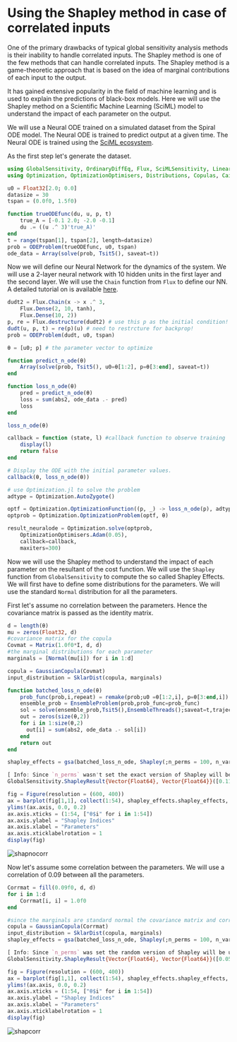 # Using the Shapley method in case of correlated inputs

One of the primary drawbacks of typical global sensitivity analysis methods is their
inability to handle correlated inputs. The Shapley method is one of the few methods
that can handle correlated inputs. The Shapley method is a game-theoretic approach
that is based on the idea of marginal contributions of each input to the output.

It has gained extensive popularity in the field of machine learning and is used to
explain the predictions of black-box models. Here we will use the Shapley method
on a Scientific Machine Learning (SciML) model to understand the impact of each
parameter on the output.

We will use a Neural ODE trained on a simulated dataset from the Spiral ODE model.
The Neural ODE is trained to predict output at a given time. The Neural ODE is
trained using the [SciML ecosystem](https://sciml.ai/).

As the first step let's generate the dataset.

```julia
using GlobalSensitivity, OrdinaryDiffEq, Flux, SciMLSensitivity, LinearAlgebra
using Optimization, OptimizationOptimisers, Distributions, Copulas, CairoMakie

u0 = Float32[2.0; 0.0]
datasize = 30
tspan = (0.0f0, 1.5f0)

function trueODEfunc(du, u, p, t)
    true_A = [-0.1 2.0; -2.0 -0.1]
    du .= ((u .^ 3)'true_A)'
end
t = range(tspan[1], tspan[2], length=datasize)
prob = ODEProblem(trueODEfunc, u0, tspan)
ode_data = Array(solve(prob, Tsit5(), saveat=t))
```

Now we will define our Neural Network for the dynamics of the system. We will use
a 2-layer neural network with 10 hidden units in the first layer and the second layer.
We will use the `Chain` function from `Flux` to define our NN. A detailed tutorial on
is available [here](https://docs.sciml.ai/SciMLSensitivity/stable/examples/neural_ode/neural_ode_flux/).

```julia
dudt2 = Flux.Chain(x -> x .^ 3,
    Flux.Dense(2, 10, tanh),
    Flux.Dense(10, 2))
p, re = Flux.destructure(dudt2) # use this p as the initial condition!
dudt(u, p, t) = re(p)(u) # need to restrcture for backprop!
prob = ODEProblem(dudt, u0, tspan)

θ = [u0; p] # the parameter vector to optimize

function predict_n_ode(θ)
    Array(solve(prob, Tsit5(), u0=θ[1:2], p=θ[3:end], saveat=t))
end

function loss_n_ode(θ)
    pred = predict_n_ode(θ)
    loss = sum(abs2, ode_data .- pred)
    loss
end

loss_n_ode(θ)

callback = function (state, l) #callback function to observe training
    display(l)
    return false
end

# Display the ODE with the initial parameter values.
callback(θ, loss_n_ode(θ))

# use Optimization.jl to solve the problem
adtype = Optimization.AutoZygote()

optf = Optimization.OptimizationFunction((p, _) -> loss_n_ode(p), adtype)
optprob = Optimization.OptimizationProblem(optf, θ)

result_neuralode = Optimization.solve(optprob,
    OptimizationOptimisers.Adam(0.05),
    callback=callback,
    maxiters=300)
```

Now we will use the Shapley method to understand the impact of each parameter on the
resultant of the cost function. We will use the `Shapley` function from `GlobalSensitivity`
to compute the so called Shapley Effects. We will first have to define some distributions
for the parameters. We will use the standard `Normal` distribution for all the parameters.

First let's assume no correlation between the parameters. Hence the covariance matrix
is passed as the identity matrix.

```julia
d = length(θ)
mu = zeros(Float32, d)
#covariance matrix for the copula
Covmat = Matrix(1.0f0*I, d, d)
#the marginal distributions for each parameter
marginals = [Normal(mu[i]) for i in 1:d]

copula = GaussianCopula(Covmat)
input_distribution = SklarDist(copula, marginals)

function batched_loss_n_ode(θ)
    prob_func(prob,i,repeat) = remake(prob;u0 =θ[1:2,i], p=θ[3:end,i])
    ensemble_prob = EnsembleProblem(prob,prob_func=prob_func)
    sol = solve(ensemble_prob,Tsit5(),EnsembleThreads();saveat=t,trajectories=size(θ,2))
    out = zeros(size(θ,2))
    for i in 1:size(θ,2)
      out[i] = sum(abs2, ode_data .- sol[i])
    end
    return out
end

shapley_effects = gsa(batched_loss_n_ode, Shapley(;n_perms = 100, n_var = 100, n_outer = 10), input_distribution, batch = true)
```

```julia
[ Info: Since `n_perms` wasn't set the exact version of Shapley will be used
GlobalSensitivity.ShapleyResult{Vector{Float64}, Vector{Float64}}([0.11597691741361442, 0.10537266345858425, -0.011525418832504125, 0.019080490852392638, 0.0670556101993216, -0.0008750631360554604, -0.06145135053766362, 0.04681820267596843, -0.052194422120816236, 0.003179470815545183  …  0.017116063071811214, -0.01996361592991698, 0.04992156377132031, -0.026031285685145327, -0.05478798810114203, -0.08297800907245817, -0.0007407741548139723, -0.004732287469108539, 0.0387866269216672, 0.003387278477023375], [0.24632058593157738, 0.2655832791843761, 0.2501184872448763, 0.24778944872968212, 0.24095751488197525, 0.25542101332993983, 0.23147124018855053, 0.2559000952299014, 0.2445090237211431, 0.24422366968866593  …  0.26334364579925296, 0.2533883745742706, 0.278493369461382, 0.251080668076158, 0.2513237168712358, 0.2565579384455956, 0.24086196097600907, 0.23509270698557308, 0.2424725703788857, 0.245598352488518], [-0.3668114310122772, -0.4151705637427929, -0.5017576538324616, -0.4665868286577843, -0.40522111896934987, -0.5015002492627375, -0.5151349813072227, -0.45474598397463833, -0.5314321086142567, -0.47549892177424  …  -0.4990374826947246, -0.5166048300954874, -0.49592544037298836, -0.5181493951144149, -0.5473824731687641, -0.5858315684258255, -0.47283021766779176, -0.46551399316083175, -0.43645961102094877, -0.4779854924004719], [0.5987652658395061, 0.6259158906599613, 0.47870681616745336, 0.5047478103625695, 0.5393323393679931, 0.4997501229906266, 0.39223228023189544, 0.5483823893265752, 0.4270432643726243, 0.48185786340533043  …  0.5332696088383471, 0.4766775982356534, 0.5957685679156289, 0.4660868237441243, 0.43780649696648005, 0.4198755502809092, 0.4713486693581638, 0.4560494182226147, 0.5140328648642831, 0.4847600493545186])
```

```julia
fig = Figure(resolution = (600, 400))
ax = barplot(fig[1,1], collect(1:54), shapley_effects.shapley_effects, color = :green)
ylims!(ax.axis, 0.0, 0.2)
ax.axis.xticks = (1:54, ["θ$i" for i in 1:54])
ax.axis.ylabel = "Shapley Indices"
ax.axis.xlabel = "Parameters"
ax.axis.xticklabelrotation = 1
display(fig)
```

![shapnocorr](https://github.com/SciML/GlobalSensitivity.jl/assets/23134958/d102a91a-a4ed-4850-ae0b-dea19acf38f7)

Now let's assume some correlation between the parameters. We will use a correlation of 0.09 between
all the parameters.

```julia
Corrmat = fill(0.09f0, d, d)
for i in 1:d
    Corrmat[i, i] = 1.0f0
end

#since the marginals are standard normal the covariance matrix and correlation matrix are the same
copula = GaussianCopula(Corrmat)
input_distribution = SklarDist(copula, marginals)
shapley_effects = gsa(batched_loss_n_ode, Shapley(;n_perms = 100, n_var = 100, n_outer = 100), input_distribution, batch = true)
```

```julia
[ Info: Since `n_perms` was set the random version of Shapley will be used
GlobalSensitivity.ShapleyResult{Vector{Float64}, Vector{Float64}}([0.05840668971922802, 0.11052100820850451, 0.04371662911807708, 0.004023059190511713, 0.062410433686220866, 0.02585247272606055, 0.02522310040104824, -0.002943508605003048, 0.0274450019985079, -0.00470104493101865  …  0.03521661871178529, -0.0029363975954207434, -0.01733340691251318, 0.030698550673315273, 0.004089097508271804, 0.01120562788725685, 0.020296678638214393, 0.05371236372397007, 0.041498171895387174, -0.0013082313559600266], [0.17059528049109549, 0.17289231112530734, 0.15914829962624458, 0.1353652701868229, 0.16197334249699738, 0.14706777933327114, 0.13542553650272246, 0.13442651137664902, 0.1187565412647469, 0.14591351295876914  …  0.14961042326057278, 0.11239722253111033, 0.14973761270843763, 0.15863981406666988, 0.14738095559109785, 0.11703801097937833, 0.1573849698258368, 0.16993657676693683, 0.1501327274957186, 0.1755876094816281], [-0.27596006004331913, -0.22834792159709788, -0.2682140381493623, -0.2612928703756612, -0.255057317607894, -0.2624003747671509, -0.24021095114428775, -0.2664194709032351, -0.205317818880396, -0.29069153033020617  …  -0.2580198108789374, -0.223234953756397, -0.3108191278210509, -0.28023548489735767, -0.28477757545028, -0.21818887363232467, -0.28817786222042574, -0.2793633267392261, -0.25276197399622125, -0.3454599459399511], [0.3927734394817752, 0.4493899380141069, 0.3556472963855164, 0.2693389887566846, 0.3798781849803357, 0.314105320219272, 0.29065715194638425, 0.260532453693229, 0.2602078228774118, 0.2812894404681689  …  0.32845304830250793, 0.2173621585655555, 0.2761523139960246, 0.34163258624398823, 0.2929557704668236, 0.24060012940683836, 0.3287712194968545, 0.3867880541871663, 0.3357583177869956, 0.34284348322803104])
```

```julia
fig = Figure(resolution = (600, 400))
ax = barplot(fig[1,1], collect(1:54), shapley_effects.shapley_effects, color = :green)
ylims!(ax.axis, 0.0, 0.2)
ax.axis.xticks = (1:54, ["θ$i" for i in 1:54])
ax.axis.ylabel = "Shapley Indices"
ax.axis.xlabel = "Parameters"
ax.axis.xticklabelrotation = 1
display(fig)
```

![shapcorr](https://github.com/SciML/GlobalSensitivity.jl/assets/23134958/c48be7e3-811a-49de-8388-4af1e03d0663)
